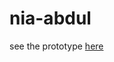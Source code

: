 # nia-abdul
see the prototype <a href="http://undanganmanten.my.id/nia-abdul" target="_blank">here</a>
